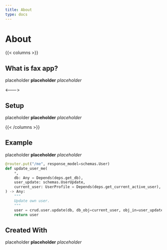 ```yaml
---
title: About
type: docs
---
```


# About

{{< columns >}}

## What is fax app?

placeholder **placeholder** _placeholder_

<--->

## Setup

placeholder **placeholder** _placeholder_

{{< /columns >}}


## Example

placeholder **placeholder** _placeholder_

~~~python
@router.put("/me", response_model=schemas.User)
def update_user_me(
    *,
    db: Any = Depends(deps.get_db),
    user_update: schemas.UserUpdate,
    current_user: UserProfile = Depends(deps.get_current_active_user),
) -> Any:
    """
    Update own user.
    """
    user = crud.user.update(db, db_obj=current_user, obj_in=user_update)
    return user
~~~

## Created With

placeholder **placeholder** _placeholder_
